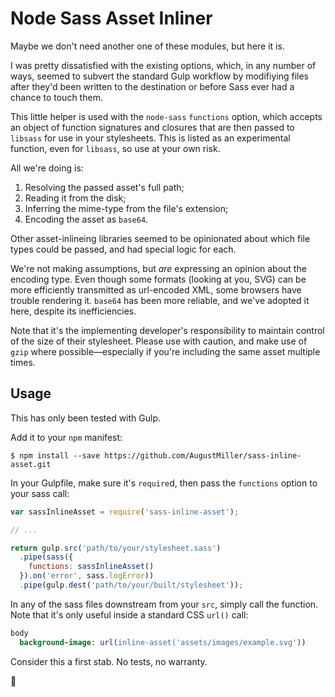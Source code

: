 # Node Sass Asset Inliner

Maybe we don't need another one of these modules, but here it is.

I was pretty dissatisfied with the existing options, which, in any number of ways, seemed to subvert the standard Gulp workflow by modifiying files after they'd been written to the destination or before Sass ever had a chance to touch them.

This little helper is used with the `node-sass` `functions` option, which accepts an object of function signatures and closures that are then passed to `libsass` for use in your stylesheets. This is listed as an experimental function, even for `libsass`, so use at your own risk.

All we're doing is:

1. Resolving the passed asset's full path;
2. Reading it from the disk;
3. Inferring the mime-type from the file's extension;
4. Encoding the asset as `base64`.

Other asset-inlineing libraries seemed to be opinionated about which file types could be passed, and had special logic for each.

We're not making assumptions, but _are_ expressing an opinion about the encoding type. Even though some formats (looking at you, SVG) can be more efficiently transmitted as url-encoded XML, some browsers have trouble rendering it. `base64` has been more reliable, and we've adopted it here, despite its inefficiencies.

Note that it's the implementing developer's responsibility to maintain control of the size of their stylesheet. Please use with caution, and make use of `gzip` where possible—especially if you're including the same asset multiple times.

## Usage

This has only been tested with Gulp.

Add it to your `npm` manifest:

```
$ npm install --save https://github.com/AugustMiller/sass-inline-asset.git
```

In your Gulpfile, make sure it's `require`d, then pass the `functions` option to your sass call:

```js
var sassInlineAsset = require('sass-inline-asset');

// ...

return gulp.src('path/to/your/stylesheet.sass')
  .pipe(sass({
    functions: sassInlineAsset()
  }).on('error', sass.logError))
  .pipe(gulp.dest('path/to/your/built/stylesheet'));
```

In any of the sass files downstream from your `src`, simply call the function. Note that it's only useful inside a standard CSS `url()` call:

```sass
body
  background-image: url(inline-asset('assets/images/example.svg'))
```

Consider this a first stab. No tests, no warranty.

:deciduous_tree:
